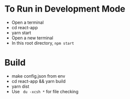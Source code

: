 # To Run in Development Mode
 - Open a terminal
 - cd react-app
 - yarn start
 - Open a new terminal
 - In this root directory, `npm start`

# Build
  - make config.json from env
  - cd react-app && yarn build
  - yarn dist
  - Use ` du -xcsh *` for file checking
